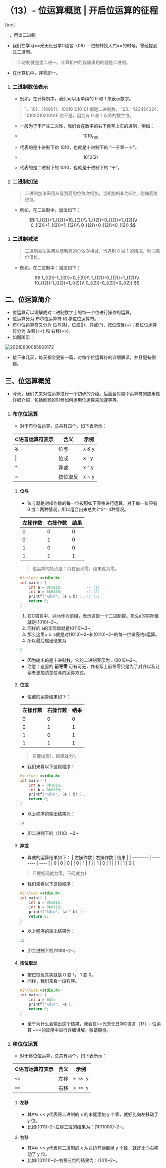 # （13）- 位运算概览 | 开启位运算的征程

[toc]

一、再谈二进制

- 我们在学习==光天化日学C语言（06）- 进制转换入门==的时候，曾经提到过二进制。

> 二进制就是逢二进一，计算机中的存储采用的就是二进制。

- 在计算机中，非零即一。

1. ### 二进制数值表示

   - 例如，在计算机中，我们可以用单纯的 0 和 1 来表示数字。

   > 1、101、1100011、100101010101 都是二进制数。
   > 123、423424324、101020102101AF 则不是，因为有 0 和 1 以外的数字位。

   - 一般为了不产生二义性，我们会在数字的右下角写上它的进制，例如：

   - $$
     1010_{(10)}
     $$

   - 代表的是十进制下的 1010，也就是十进制下的 “一千零一十”。

   - $$
     1010{(2)}
     $$

   - 代表的是二进制下的 1010，也就是十进制下的 “十”。

2. ### 二进制加法

   > 二进制加法采用从低到高的位依次相加，当相加的和为2时，则向高位进位。

   - 例如，在二进制中，加法如下：

$$
1_{(2)}+1_{(2)}=10_{(2)}\\
1_{(2)}+0_{(2)}=1_{(2)}\\
0_{(2)}+1_{(2)}=1_{(2)}\\
0_{(2)}+0_{(2)}=0_{(2)}
$$

3. ### 二进制减法

   > 二进制减法采用从低到高的位依次相减，当遇到 0 减 1 的情况，则向高位借位。

   - 例如，在二进制中：减法如下：

   $$
   1_{(2)}-1_{(2)}=0_{(2)}\\
   1_{(2)}-0_{(2)}=1_{(2)}\\
   10_{(2)}-1_{(2)}=1_{(2)}\\
   0_{(2)}-0_{(2)}=0_{(2)}
   $$

## 二、位运算简介

- 位运算可以理解成对二进制数字上的每一个位进行操作的运算。
- 位运算分为 布尔位运算符 和 移位位运算符。
- 布尔位运算符又分为 位与(&)、位或(|)、异或(^)、按位取反(~)；移位位运算符分为 左移(<<) 和 右移(>>)。
- 如图所示：

![20210630085908172](D:/GitRep/CP/notes/%EF%BC%8813%EF%BC%89-%20%E4%BD%8D%E8%BF%90%E7%AE%97%E6%A6%82%E8%A7%88%20%20%E5%BC%80%E5%90%AF%E4%BD%8D%E8%BF%90%E7%AE%97%E7%9A%84%E5%BE%81%E7%A8%8B.assets/20210630085908172.png)

- 接下来几天，每天都会更新一篇，对每个位运算符的详细解读，并且配有例题。

## 三、位运算概览

- 今天，我们先来对位运算进行一个初步的介绍。后面会对每个运算符的应用做详细介绍，包括刷题的时候如何运用位运算来加速等等。

1. ### 布尔位运算

   - 对于布尔位运算，总共有四个，如下表所示：

   | C语言运算符表示 | 含义     | 示例   |
   | --------------- | -------- | ------ |
   | &               | 位与     | x & y  |
   | \|              | 位或     | x \| y |
   | ^               | 异或     | x ^ y  |
   | ~               | 按位取反 | x ~ y  |

   1. #### 位与

      - 位与就是对操作数的每一位按照如下表格进行运算，对于每一位只有 0 或 1 两种情况，所以组合出来总共2^2^=4种情况。

      | 左操作数 | 右操作数 | 结果 |
      | -------- | -------- | ---- |
      | 0        | 0        | 0    |
      | 0        | 1        | 0    |
      | 1        | 0        | 0    |
      | 1        | 1        | 1    |

      > 位运算的特点是：只要出现零，结果就为零。

      ```c
      #include <stdio.h>
      int main() {
          int a = 0b1010;           // (1)
          int b = 0b0110;           // (2)
          printf("%d\n", (a & b) ); // (3)
          return 0;
      }
      ```

      1. 在C语言中，以`0b`作为前缀，表示这是一个二进制数。那么a的实际值就是(1010)~2~。
      2. 同样的,`b`的实际值就是(0110)~2~;
      3. 那么这里`a & b`就是对(1010)~2~和(0110)~2~的每一位做表格`&`运算。
      4. 所以最后输出结果为

      ```c
      2
      ```

      - 因为输出的是十进制数，它的二进制表示为：(0010)~2~。
      - 注意：这里的 **前导零** 可有可无，作者写上前导零只是为了对齐以及让读者更加清楚位与的运算方式。

   2. #### 位或

      - 位或的运算结果如下：

      | 左操作数 | 右操作数 | 结果 |
      | -------- | -------- | ---- |
      | 0        | 0        | 0    |
      | 0        | 1        | 1    |
      | 1        | 0        | 1    |
      | 1        | 1        | 1    |

      > 只要出现1，结果就为1。

      - 我们来看以下这段程序：

      ```c
      #include <stdio.h>
      int main() {
          int a = 0b1010;
          int b = 0b0110;         
          printf("%d\n", (a | b) );
          return 0;
      }
      ```

      - 以上程序的输出结果为：

      ```c
      14
      ```

      - 即二进制下的（1110）~2~

   3. #### 异或

      - 异或的运算结果如下：
      | 左操作数 | 右操作数 | 结果 |
      | -------- | -------- | ---- |
      | 0        | 0        | 0    |
      | 0        | 1        | 1    |
      | 1        | 0        | 1    |
      | 1        | 1        | 0    |

      > 只要相同就为零，不同就为1

      - 我们来看以下这段程序：

      ```c
      #include <stdio.h>
      int main() {
          int a = 0b1010;       
          int b = 0b0110;          
          printf("%d\n", (a ^ b) ); 
          return 0;
      }
      ```

      - 以上程序的输出结果为：

      ```c
      12
      ```

      - 即二进制下的(1100)~2~。

   4. #### 按位取反

      - 按位取反其实就是 0 变 1， 1 变 0。
      - 同样，我们来看一段程序。

      ```c
      #include <stdio.h>
      int main() {
          int a = 0b1;
          printf("%d\n", ~a );
          return 0;
      }
      ```

      - 至于为什么会输出这个结果，我会在==光天化日学C语言（17）- 位运算 ~==的应用中进行详细讲解，敬请期待。

2. ### 移位位运算

   - 对于移位位运算，总共有两个，如下表所示：

   | C语言运算符表示 | 含义 | 示例     |
   | --------------- | ---- | -------- |
   | `<<`            | 左移 | `x << y` |
   | `>>`            | 右移 | `x >> y` |

   1. #### 左移

      - 其中x << y代表将二进制的 x 的末尾添加 y 个零，就好比向左移动了 y 位。
      - 比如(1011)~2~左移三位的结果为：(1011000)~2~。

   2. 右移

      - 其中x >> y代表将二进制的 x 从右边开始截掉 y 个数，就好比向右移动了 y 位。
      - 比如(101111)~2~右移三位的结果为：(101)~2~。

